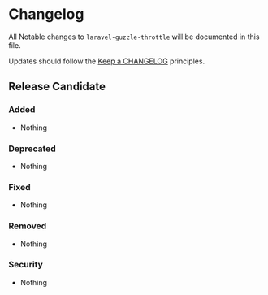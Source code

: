 # Changelog

All Notable changes to `laravel-guzzle-throttle` will be documented in this file.

Updates should follow the [Keep a CHANGELOG](http://keepachangelog.com/) principles.

## Release Candidate

### Added
- Nothing

### Deprecated
- Nothing

### Fixed
- Nothing

### Removed
- Nothing

### Security
- Nothing
